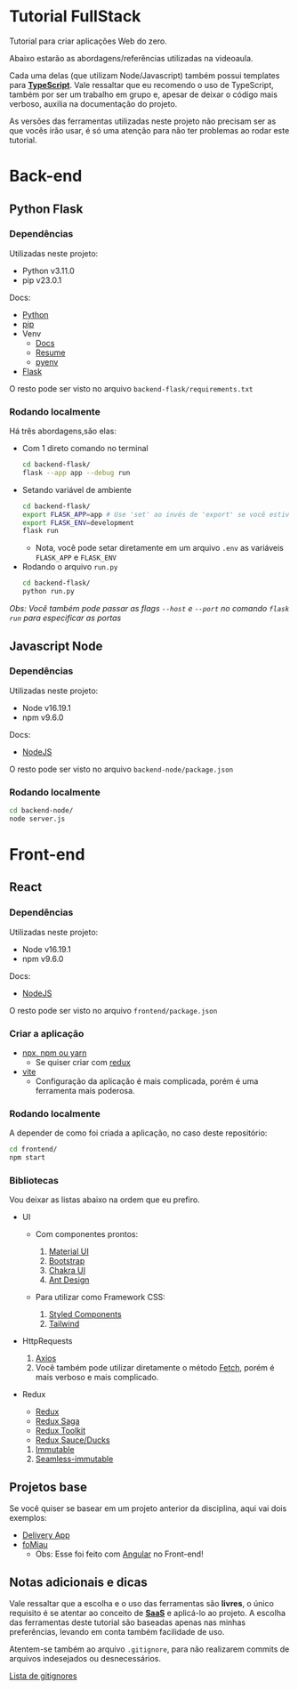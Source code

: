 # Tutorial FullStack

Tutorial para criar aplicações Web do zero.

Abaixo estarão as abordagens/referências utilizadas na videoaula.

Cada uma delas (que utilizam Node/Javascript) também possui templates para [**TypeScript**](https://www.typescriptlang.org/). Vale ressaltar que eu recomendo o uso de TypeScript, também por ser um trabalho em grupo e, apesar de deixar o código mais verboso, auxilia na documentação do projeto.

As versões das ferramentas utilizadas neste projeto não precisam ser as que vocês irão usar, é só uma atenção para não ter problemas ao rodar este tutorial.

# Back-end

## Python Flask

### Dependências

Utilizadas neste projeto:

- Python v3.11.0
- pip v23.0.1

Docs:

- [Python](https://www.python.org/downloads/)
- [pip](https://pip.pypa.io/en/stable/installing/)
- Venv
  - [Docs](https://docs.python.org/3/library/venv.html)
  - [Resume](https://packaging.python.org/en/latest/tutorials/installing-packages/#creating-and-using-virtual-environments)
  - [pyenv](https://github.com/pyenv/pyenv#readme)
- [Flask](https://flask.palletsprojects.com/en/2.2.x/installation/#install-flask)

O resto pode ser visto no arquivo `backend-flask/requirements.txt`

### Rodando localmente

Há três abordagens,são elas:

- Com 1 direto comando no terminal
  ```sh
  cd backend-flask/
  flask --app app --debug run
  ```
- Setando variável de ambiente
  ```sh
  cd backend-flask/
  export FLASK_APP=app # Use 'set' ao invés de 'export' se você estiver usando Windows
  export FLASK_ENV=development
  flask run
  ```
  - Nota, você pode setar diretamente em um arquivo `.env` as variáveis `FLASK_APP` e `FLASK_ENV`
- Rodando o arquivo `run.py`
  ```sh
  cd backend-flask/
  python run.py
  ```

_Obs: Você também pode passar as flags `--host` e `--port` no comando `flask run` para especificar as portas_

## Javascript Node

### Dependências

Utilizadas neste projeto:

- Node v16.19.1
- npm v9.6.0

Docs:

- [NodeJS](https://nodejs.org/en/download/)

O resto pode ser visto no arquivo `backend-node/package.json`

### Rodando localmente

```sh
cd backend-node/
node server.js
```

# Front-end

## React

### Dependências

Utilizadas neste projeto:

- Node v16.19.1
- npm v9.6.0

Docs:

- [NodeJS](https://nodejs.org/en/download/)

O resto pode ser visto no arquivo `frontend/package.json`

### Criar a aplicação

- [npx, npm ou yarn](https://create-react-app.dev/docs/getting-started)
  - Se quiser criar com [redux](https://react-redux.js.org/introduction/getting-started#using-create-react-app)
- [vite](https://vitejs.dev/guide/#trying-vite-online)
  - Configuração da aplicação é mais complicada, porém é uma ferramenta mais poderosa.

### Rodando localmente

A depender de como foi criada a aplicação, no caso deste repositório:

```sh
cd frontend/
npm start
```

### Bibliotecas

Vou deixar as listas abaixo na ordem que eu prefiro.

- UI

  - Com componentes prontos:

    1. [Material UI](https://mui.com/material-ui/getting-started/installation/)
    2. [Bootstrap](https://react-bootstrap.github.io/getting-started/introduction)
    3. [Chakra UI](https://chakra-ui.com/docs/getting-started)
    4. [Ant Design](https://ant.design/docs/react/introduce)

  - Para utilizar como Framework CSS:

    1. [Styled Components](https://styled-components.com/)
    2. [Tailwind](https://tailwindcss.com/docs/installation)

- HttpRequests

  1. [Axios](https://www.npmjs.com/package/axios#installing)
  2. Você também pode utilizar diretamente o método [Fetch](https://developer.mozilla.org/pt-BR/docs/Web/API/Fetch_API/Using_Fetch), porém é mais verboso e mais complicado.

- Redux
  - [Redux](https://redux.js.org/introduction/getting-started)
  - [Redux Saga](https://redux-saga.js.org/docs/introduction/GettingStarted)
  - [Redux Toolkit](https://redux-toolkit.js.org/introduction/getting-started)
  - [Redux Sauce/Ducks](https://github.com/jkeam/reduxsauce#readme)
  1. [Immutable](https://immutable-js.com/#getting-started)
  2. [Seamless-immutable](https://github.com/rtfeldman/seamless-immutable#readme)

## Projetos base

Se você quiser se basear em um projeto anterior da disciplina, aqui vai dois exemplos:

- [Delivery App](https://github.com/Enriqson/ess-delivery-app)
- [foMiau](https://github.com/pedrojlsilva/ess-delivery-app)
  - Obs: Esse foi feito com [Angular](https://angular.io/docs) no Front-end!

## Notas adicionais e dicas

Vale ressaltar que a escolha e o uso das ferramentas são **livres**, o único requisito é se atentar ao conceito de [**SaaS**](https://pt.wikipedia.org/wiki/Software_como_servi%C3%A7o) e aplicá-lo ao projeto. A escolha das ferramentas deste tutorial são baseadas apenas nas minhas preferências, levando em conta também facilidade de uso.

Atentem-se também ao arquivo `.gitignore`, para não realizarem commits de arquivos indesejados ou desnecessários.

[Lista de gitignores](https://github.com/github/gitignore/)
